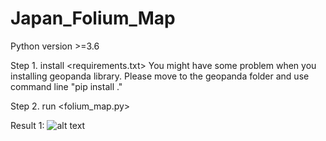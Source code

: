 # Japan_Folium_Map
Python version >=3.6

Step 1. install <requirements.txt>
You might have some problem when you installing geopanda library.
Please move to the geopanda folder and use command line "pip install ."

Step 2. run <folium_map.py>


Result 1:
![alt text](http://url/to/img.png)

